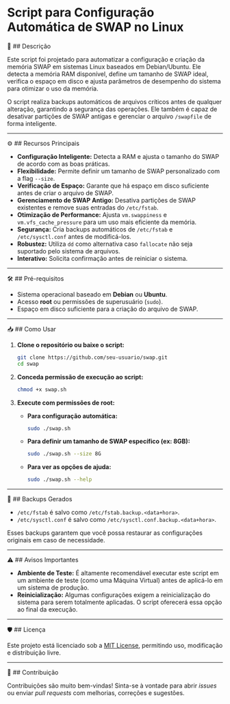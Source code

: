 # Script para Configuração Automática de SWAP no Linux

📄 ## Descrição

Este script foi projetado para automatizar a configuração e criação da memória SWAP em sistemas Linux baseados em Debian/Ubuntu. Ele detecta a memória RAM disponível, define um tamanho de SWAP ideal, verifica o espaço em disco e ajusta parâmetros de desempenho do sistema para otimizar o uso da memória.

O script realiza backups automáticos de arquivos críticos antes de qualquer alteração, garantindo a segurança das operações. Ele também é capaz de desativar partições de SWAP antigas e gerenciar o arquivo `/swapfile` de forma inteligente.

---

⚙️ ## Recursos Principais

-   **Configuração Inteligente:** Detecta a RAM e ajusta o tamanho do SWAP de acordo com as boas práticas.
-   **Flexibilidade:** Permite definir um tamanho de SWAP personalizado com a flag `--size`.
-   **Verificação de Espaço:** Garante que há espaço em disco suficiente antes de criar o arquivo de SWAP.
-   **Gerenciamento de SWAP Antigo:** Desativa partições de SWAP existentes e remove suas entradas do `/etc/fstab`.
-   **Otimização de Performance:** Ajusta `vm.swappiness` e `vm.vfs_cache_pressure` para um uso mais eficiente da memória.
-   **Segurança:** Cria backups automáticos de `/etc/fstab` e `/etc/sysctl.conf` antes de modificá-los.
-   **Robustez:** Utiliza `dd` como alternativa caso `fallocate` não seja suportado pelo sistema de arquivos.
-   **Interativo:** Solicita confirmação antes de reiniciar o sistema.

---

🛠️ ## Pré-requisitos

-   Sistema operacional baseado em **Debian** ou **Ubuntu**.
-   Acesso **root** ou permissões de superusuário (`sudo`).
-   Espaço em disco suficiente para a criação do arquivo de SWAP.

---

📥 ## Como Usar

1.  **Clone o repositório ou baixe o script:**
    ```bash
    git clone https://github.com/seu-usuario/swap.git
    cd swap
    ```

2.  **Conceda permissão de execução ao script:**
    ```bash
    chmod +x swap.sh
    ```

3.  **Execute com permissões de root:**

    *   **Para configuração automática:**
        ```bash
        sudo ./swap.sh
        ```

    *   **Para definir um tamanho de SWAP específico (ex: 8GB):**
        ```bash
        sudo ./swap.sh --size 8G
        ```

    *   **Para ver as opções de ajuda:**
        ```bash
        sudo ./swap.sh --help
        ```

---

📂 ## Backups Gerados

-   `/etc/fstab` é salvo como `/etc/fstab.backup.<data+hora>`.
-   `/etc/sysctl.conf` é salvo como `/etc/sysctl.conf.backup.<data+hora>`.

Esses backups garantem que você possa restaurar as configurações originais em caso de necessidade.

---

⚠️ ## Avisos Importantes

-   **Ambiente de Teste:** É altamente recomendável executar este script em um ambiente de teste (como uma Máquina Virtual) antes de aplicá-lo em um sistema de produção.
-   **Reinicialização:** Algumas configurações exigem a reinicialização do sistema para serem totalmente aplicadas. O script oferecerá essa opção ao final da execução.

---

🛡️ ## Licença

Este projeto está licenciado sob a [MIT License](LICENSE), permitindo uso, modificação e distribuição livre.

---

🤝 ## Contribuição

Contribuições são muito bem-vindas! Sinta-se à vontade para abrir *issues* ou enviar *pull requests* com melhorias, correções e sugestões.
